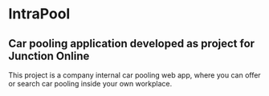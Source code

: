 # IntraPool
## Car pooling application developed as project for Junction Online
This project is a company internal car pooling web app, where you can offer or search car pooling inside your own workplace.